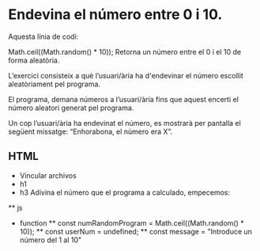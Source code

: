 # Endevina el número entre 0 i 10.

Aquesta línia de codi:

Math.ceil((Math.random() * 10));
Retorna un número entre el 0 i el 10 de forma aleatòria.

L’exercici consisteix a què l’usuari/ària ha d'endevinar el número escollit aleatòriament pel programa.

El programa, demana números a l’usuari/ària fins que aquest encerti el número aleatori generat pel programa.

Un cop l’usuari/ària ha endevinat el número, es mostrarà per pantalla el següent missatge: “Enhorabona, el número era X”.

## HTML
* Vincular archivos
* h1
* h3 Adivina el número que el programa a calculado, empecemos:

** js
* function
** const numRandomProgram = Math.ceil((Math.random() * 10));
** const userNum = undefined;
** const message = "Introduce un número del 1 al 10"

